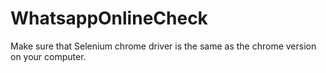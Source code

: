 # WhatsappOnlineCheck

Make sure that Selenium chrome driver is the same as the chrome version on your computer.
